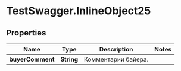 # TestSwagger.InlineObject25

## Properties

Name | Type | Description | Notes
------------ | ------------- | ------------- | -------------
**buyerComment** | **String** | Комментарии байера. | 


